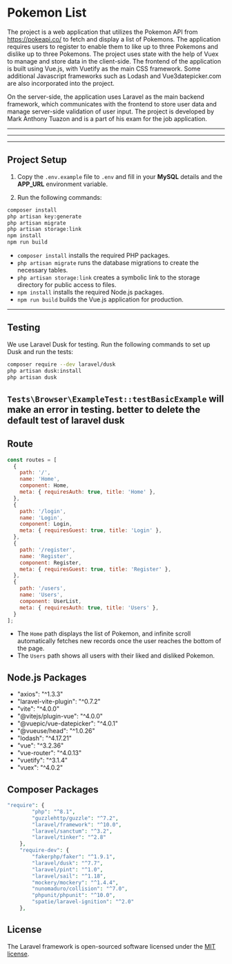 
# Pokemon List
The project is a web application that utilizes the Pokemon API from https://pokeapi.co/ to fetch and display a list of Pokemons. The application requires users to register to enable them to like up to three Pokemons and dislike up to three Pokemons. The project uses state with the help of Vuex to manage and store data in the client-side. The frontend of the application is built using Vue.js, with Vuetify as the main CSS framework. Some additional Javascript frameworks such as Lodash and Vue3datepicker.com are also incorporated into the project.

On the server-side, the application uses Laravel as the main backend framework, which communicates with the frontend to store user data and manage server-side validation of user input. The project is developed by Mark Anthony Tuazon and is a part of his exam for the job application.

---
---
---
## Project Setup

 1. Copy the `.env.example` file to `.env` and fill in your **MySQL** details and the **APP_URL** environment variable.

2. Run the following commands:
   
```sh
composer install
php artisan key:generate
php artisan migrate
php artisan storage:link
npm install
npm run build
```

* `composer install` installs the required PHP packages.
* `php artisan migrate` runs the database migrations to create the necessary tables.
* `php artisan storage:link` creates a symbolic link to the storage directory for public access to files.
* `npm install` installs the required Node.js packages.
* `npm run build` builds the Vue.js application for production.


---

## Testing

We use Laravel Dusk for testing. Run the following commands to set up Dusk and run the tests:

```sh
composer require --dev laravel/dusk
php artisan dusk:install
php artisan dusk
```

  `Tests\Browser\ExampleTest::testBasicExample` will make an error in testing. better to delete the default test of laravel dusk
---

## Route

```javascript
const routes = [
  {
    path: '/',
    name: 'Home',
    component: Home,
    meta: { requiresAuth: true, title: 'Home' },
  },
  {
    path: '/login',
    name: 'Login',
    component: Login,
    meta: { requiresGuest: true, title: 'Login' },
  },
  {
    path: '/register',
    name: 'Register',
    component: Register,
    meta: { requiresGuest: true, title: 'Register' },
  },
  {
    path: '/users',
    name: 'Users',
    component: UserList,
    meta: { requiresAuth: true, title: 'Users' },
  }
];
```

* The `Home` path displays the list of Pokemon, and infinite scroll automatically fetches new records once the user reaches the bottom of the page.
* The `Users` path shows all users with their liked and disliked Pokemon.

## Node.js Packages

* "axios": "^1.3.3"
* "laravel-vite-plugin": "^0.7.2"
* "vite": "^4.0.0"
* "@vitejs/plugin-vue": "^4.0.0"
*  "@vuepic/vue-datepicker": "^4.0.1"
*  "@vueuse/head": "^1.0.26"
*   "lodash": "^4.17.21"
*   "vue": "^3.2.36"
*   "vue-router": "^4.0.13"
*   "vuetify": "^3.1.4"
*   "vuex": "^4.0.2"

## Composer Packages
```php
"require": {
        "php": "^8.1",
        "guzzlehttp/guzzle": "^7.2",
        "laravel/framework": "^10.0",
        "laravel/sanctum": "^3.2",
        "laravel/tinker": "^2.8"
    },
    "require-dev": {
        "fakerphp/faker": "^1.9.1",
        "laravel/dusk": "^7.7",
        "laravel/pint": "^1.0",
        "laravel/sail": "^1.18",
        "mockery/mockery": "^1.4.4",
        "nunomaduro/collision": "^7.0",
        "phpunit/phpunit": "^10.0",
        "spatie/laravel-ignition": "^2.0"
    },
```

## License

The Laravel framework is open-sourced software licensed under the [MIT license](https://opensource.org/licenses/MIT).
